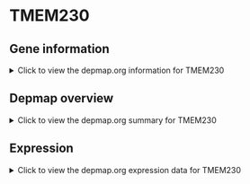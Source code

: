 <h1>TMEM230</h1>

<h2>Gene information</h2>
<details>
  <summary>Click to view the depmap.org information for TMEM230</summary>
  <p><a href="https://depmap.org/portal/gene/TMEM230?tab=about" target="_BLANK">Open page in a new tab...</a></p>
  <iframe src="https://depmap.org/portal/gene/TMEM230?tab=about" style="border:none;width:100%;height:800px"></iframe>
</details>

<h2>Depmap overview</h2>
<details>
  <summary>Click to view the depmap.org summary for TMEM230</summary>
  <p><a href="https://depmap.org/portal/gene/TMEM230?tab=overview" target="_BLANK">Open page in a new tab...</a></p>
  <iframe src="https://depmap.org/portal/gene/TMEM230?tab=overview" style="border:none;width:100%;height:800px"></iframe>
</details>

<h2>Expression</h2>
<details>
  <summary>Click to view the depmap.org expression data for TMEM230</summary>
  <p><a href="https://depmap.org/portal/gene/TMEM230?tab=characterization" target="_BLANK">Open page in a new tab...</a></p>
  <iframe src="https://depmap.org/portal/gene/TMEM230?tab=characterization" style="border:none;width:100%;height:800px"></iframe>
</details>


<!--
<h2>Reactome Pathway diagram</h2>
<details>
  <summary>Click to view the Reactome pathway for TMEM230</summary>
  <p><a href="PURL" target="_BLANK">Open page in a new tab...</a></p>
  PNAME
</details>
-->


